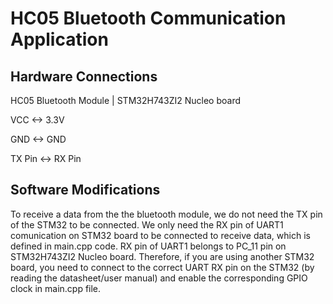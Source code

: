 # HC05 Bluetooth Communication Application

## Hardware Connections

HC05 Bluetooth Module  |      STM32H743ZI2 Nucleo board

VCC         <->     3.3V

GND         <->     GND

TX Pin   <->     RX Pin


## Software Modifications

To receive a data from the the bluetooth module, we do not need the TX pin of the STM32 to be connected. We only need the RX pin of UART1 comunication on STM32 board to be connected to receive data, which is defined in main.cpp code. RX pin of UART1 belongs to PC_11 pin on STM32H743ZI2 Nucleo board. Therefore, if you are using another STM32 board, you need to connect to the correct UART RX pin on the STM32 (by reading the datasheet/user manual) and enable the corresponding GPIO clock in main.cpp file.

